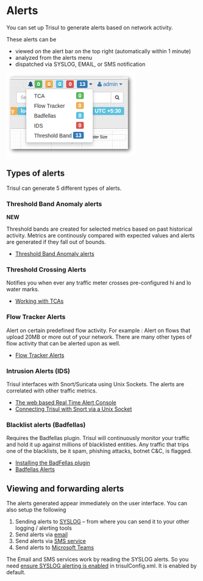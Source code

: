# Alerts

You can set up Trisul to generate alerts based on network activity.

These alerts can be

- viewed on the alert bar on the top right (automatically within 1 minute)
- analyzed from the alerts menu
- dispatched via SYSLOG, EMAIL, or SMS notification

![](image/alerts1.png)

## Types of alerts

Trisul can generate 5 different types of alerts.

### Threshold Band Anomaly alerts

**NEW**

Threshold bands are created for selected metrics based on past 
historical activity. Metrics are continously compared with expected 
values and alerts are generated if they fall out of bounds.

- [Threshold Band Anomaly alerts](/docs/ug/alerts/tband)

### Threshold Crossing Alerts

Notifies you when ever any traffic meter crosses pre-configured hi and lo water marks.

- [Working with TCAs](/docs/ug/alerts/tca)

### Flow Tracker Alerts

Alert on certain predefined flow activity. For example : Alert on 
flows that upload 20MB or more out of your network. There are many other
 types of flow activity that can be alerted upon as well.

- [Flow Tracker Alerts](/docs/ug/alerts/ft)

### Intrusion Alerts (IDS)

Trisul interfaces with Snort/Suricata using Unix Sockets. The alerts are correlated with other traffic metrics.

- [The web based Real Time Alert Console](/docs/ug/alerts/ids_stabber)
- [Connecting Trisul with Snort via a Unix Socket](/docs/howto/setup_ids_alerts)

### Blacklist alerts (Badfellas)

Requires the Badfellas plugin. Trisul will continuously monitor your 
traffic and hold it up against millions of blacklisted entities. Any 
traffic that trips one of the blacklists, be it spam, phishing attacks, 
botnet C&C, is flagged.

- [Installing the BadFellas plugin](/docs/ug/install/badfellas)
- [Badfellas Alerts](/docs/ug/alerts/mw)

## Viewing and forwarding alerts

The alerts generated appear immediately on the user interface. You can also setup the following

1. Sending alerts to [SYSLOG](/docs/ug/Alerts/manage) – from where you can send it to your other logging / alerting tools
2. Send alerts via [email](/docs/ug/alerts/email_settings)
3. Send alerts via [SMS service](/docs/ug/alerts/sms_settings)
4. Send alerts to [Microsoft Teams](/docs/ug/alerts/msteams)

The Email and SMS services work by reading the SYSLOG alerts. So you need [ensure SYSLOG alerting is enabled](/docs/ug/Alerts/manage) in trisulConfig.xml. It is enabled by default.
